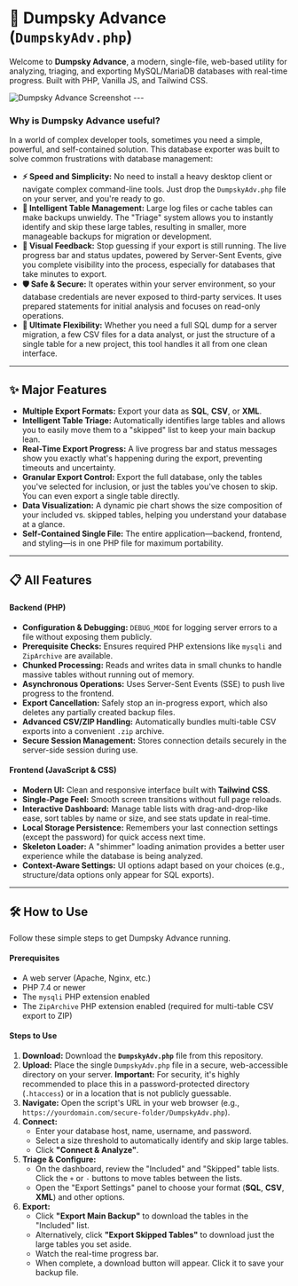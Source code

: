 # 🚀 Dumpsky Advance (`DumpskyAdv.php`)

Welcome to **Dumpsky Advance**, a modern, single-file, web-based utility for analyzing, triaging, and exporting MySQL/MariaDB databases with real-time progress. Built with PHP, Vanilla JS, and Tailwind CSS.

![Dumpsky Advance Screenshot](https://prnt.sc/n3IjqasJTQOz) ---

### Why is Dumpsky Advance useful?

In a world of complex developer tools, sometimes you need a simple, powerful, and self-contained solution. This database exporter was built to solve common frustrations with database management:

* **⚡️ Speed and Simplicity:** No need to install a heavy desktop client or navigate complex command-line tools. Just drop the `DumpskyAdv.php` file on your server, and you're ready to go.
* **🧠 Intelligent Table Management:** Large log files or cache tables can make backups unwieldy. The "Triage" system allows you to instantly identify and skip these large tables, resulting in smaller, more manageable backups for migration or development.
* **💎 Visual Feedback:** Stop guessing if your export is still running. The live progress bar and status updates, powered by Server-Sent Events, give you complete visibility into the process, especially for databases that take minutes to export.
* **🛡️ Safe & Secure:** It operates within your server environment, so your database credentials are never exposed to third-party services. It uses prepared statements for initial analysis and focuses on read-only operations.
* **🧰 Ultimate Flexibility:** Whether you need a full SQL dump for a server migration, a few CSV files for a data analyst, or just the structure of a single table for a new project, this tool handles it all from one clean interface.

---

## ✨ Major Features

* **Multiple Export Formats:** Export your data as **SQL**, **CSV**, or **XML**.
* **Intelligent Table Triage:** Automatically identifies large tables and allows you to easily move them to a "skipped" list to keep your main backup lean.
* **Real-Time Export Progress:** A live progress bar and status messages show you exactly what's happening during the export, preventing timeouts and uncertainty.
* **Granular Export Control:** Export the full database, only the tables you've selected for inclusion, or just the tables you've chosen to skip. You can even export a single table directly.
* **Data Visualization:** A dynamic pie chart shows the size composition of your included vs. skipped tables, helping you understand your database at a glance.
* **Self-Contained Single File:** The entire application—backend, frontend, and styling—is in one PHP file for maximum portability.

---

## 📋 All Features

#### Backend (PHP)
* **Configuration & Debugging:** `DEBUG_MODE` for logging server errors to a file without exposing them publicly.
* **Prerequisite Checks:** Ensures required PHP extensions like `mysqli` and `ZipArchive` are available.
* **Chunked Processing:** Reads and writes data in small chunks to handle massive tables without running out of memory.
* **Asynchronous Operations:** Uses Server-Sent Events (SSE) to push live progress to the frontend.
* **Export Cancellation:** Safely stop an in-progress export, which also deletes any partially created backup files.
* **Advanced CSV/ZIP Handling:** Automatically bundles multi-table CSV exports into a convenient `.zip` archive.
* **Secure Session Management:** Stores connection details securely in the server-side session during use.

#### Frontend (JavaScript & CSS)
* **Modern UI:** Clean and responsive interface built with **Tailwind CSS**.
* **Single-Page Feel:** Smooth screen transitions without full page reloads.
* **Interactive Dashboard:** Manage table lists with drag-and-drop-like ease, sort tables by name or size, and see stats update in real-time.
* **Local Storage Persistence:** Remembers your last connection settings (except the password) for quick access next time.
* **Skeleton Loader:** A "shimmer" loading animation provides a better user experience while the database is being analyzed.
* **Context-Aware Settings:** UI options adapt based on your choices (e.g., structure/data options only appear for SQL exports).

---

## 🛠️ How to Use

Follow these simple steps to get Dumpsky Advance running.

#### Prerequisites
* A web server (Apache, Nginx, etc.)
* PHP 7.4 or newer
* The `mysqli` PHP extension enabled
* The `ZipArchive` PHP extension enabled (required for multi-table CSV export to ZIP)

#### Steps to Use

1.  **Download:** Download the **`DumpskyAdv.php`** file from this repository.
2.  **Upload:** Place the single `DumpskyAdv.php` file in a secure, web-accessible directory on your server. **Important:** For security, it's highly recommended to place this in a password-protected directory (`.htaccess`) or in a location that is not publicly guessable.
3.  **Navigate:** Open the script's URL in your web browser (e.g., `https://yourdomain.com/secure-folder/DumpskyAdv.php`).
4.  **Connect:**
    * Enter your database host, name, username, and password.
    * Select a size threshold to automatically identify and skip large tables.
    * Click **"Connect & Analyze"**.
5.  **Triage & Configure:**
    * On the dashboard, review the "Included" and "Skipped" table lists. Click the `+` or `-` buttons to move tables between the lists.
    * Open the "Export Settings" panel to choose your format (**SQL**, **CSV**, **XML**) and other options.
6.  **Export:**
    * Click **"Export Main Backup"** to download the tables in the "Included" list.
    * Alternatively, click **"Export Skipped Tables"** to download just the large tables you set aside.
    * Watch the real-time progress bar.
    * When complete, a download button will appear. Click it to save your backup file.
